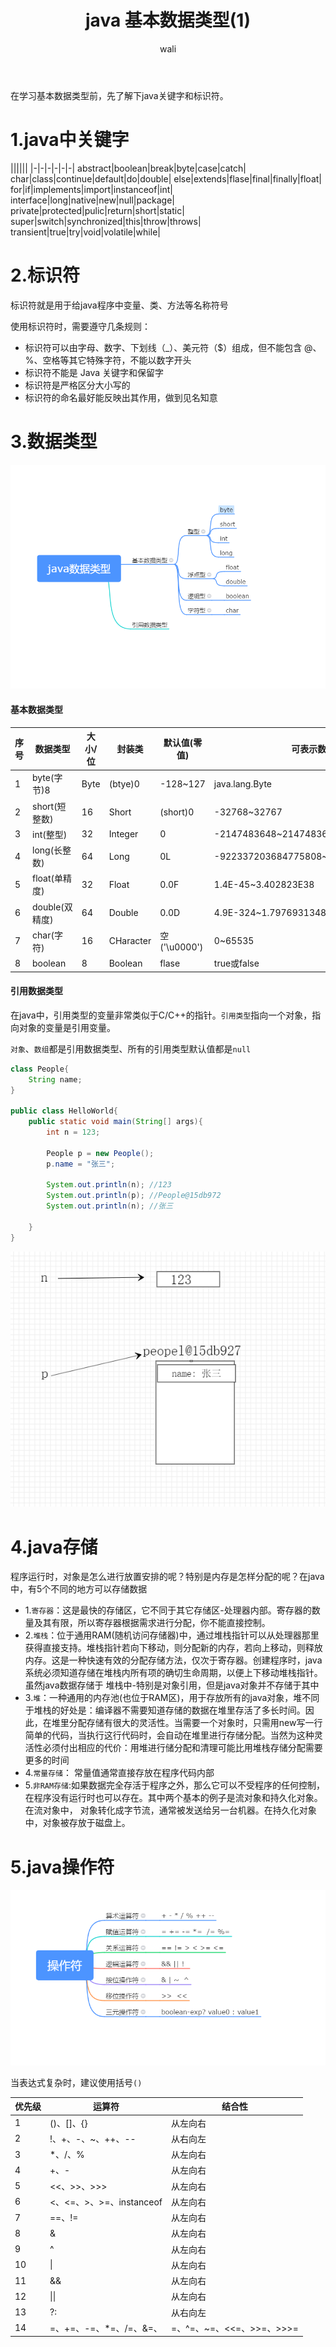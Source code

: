 ﻿---
layout: post
title: java 基本数据类型(1)   #标题
tagline:  byte、short、int、long、float、double、boolean、char
category: java      #分类
author: wali    #作者
tag: java     #标签
ghurl:        #github url
ghurl_zip:   #github zip下载
comments: true

post_nav: false
group_tag: java 入门教程
---

在学习基本数据类型前，先了解下java关键字和标识符。

# 1.java中关键字

||||||
|-|-|-|-|-|-|
abstract|boolean|break|byte|case|catch|
char|class|continue|default|do|double|
else|extends|flase|final|finally|float|
for|if|implements|import|instanceof|int|
interface|long|native|new|null|package|
private|protected|pulic|return|short|static|
super|switch|synchronized|this|throw|throws|
transient|true|try|void|volatile|while|

# 2.标识符

标识符就是用于给java程序中变量、类、方法等名称符号

使用标识符时，需要遵守几条规则：
- 标识符可以由字母、数字、下划线（_）、美元符（$）组成，但不能包含 @、%、空格等其它特殊字符，不能以数字开头
- 标识符不能是 Java 关键字和保留字
- 标识符是严格区分大小写的
- 标识符的命名最好能反映出其作用，做到见名知意

# 3.数据类型

![ssl](https://raw.githubusercontent.com/walidream/waliblog/gh-pages/static/image/java/java_1.png)

#### 基本数据类型

序号|数据类型|大小/位|封装类|默认值(零值)|可表示数值范围|对应的封装类
-|-|-|-|-|-|-|
1|byte(字节)8|Byte|(btye)0|-128~127|java.lang.Byte|
2|short(短整数)|16|Short|(short)0|-32768~32767|java.lang.Short|
3|int(整型)|32|Integer|0|-2147483648~2147483648|java.lang.Integer|
4|long(长整数)|64|Long|0L|-922337203684775808~922337203684775808|java.lang.Long|
5|float(单精度)|32|Float|0.0F|1.4E-45~3.402823E38|java.lang.Float|
6|double(双精度)|64|Double|0.0D|4.9E-324~1.7976931348623157E308|java.lang.Double|
7|char(字符)|16|CHaracter|空('\u0000')|0~65535|java.lang.Boolean|
8|boolean|8|Boolean|flase|true或false|java.lang.Character|


#### 引用数据类型

在java中，引用类型的变量非常类似于C/C++的指针。`引用类型`指向一个对象，指向对象的变量是引用变量。

`对象`、`数组`都是引用数据类型、所有的引用类型默认值都是`null`

```java
class People{
    String name;
}

public class HelloWorld{
    public static void main(String[] args){
        int n = 123;
        
        People p = new People();
        p.name = "张三";

        System.out.println(n); //123
        System.out.println(p); //People@15db972
        System.out.println(n); //张三
        
    }
}
```

![ssl](https://raw.githubusercontent.com/walidream/waliblog/gh-pages/static/image/java/java_2.png)


# 4.java存储

程序运行时，对象是怎么进行放置安排的呢？特别是内存是怎样分配的呢？在java中，有5个不同的地方可以存储数据

- 1.`寄存器`：这是最快的存储区，它不同于其它存储区-处理器内部。寄存器的数量及其有限，所以寄存器根据需求进行分配，你不能直接控制。
- 2.`堆栈`：位于通用RAM(随机访问存储器)中，通过堆栈指针可以从处理器那里获得直接支持。堆栈指针若向下移动，则分配新的内存，若向上移动，则释放内存。这是一种快速有效的分配存储方法，仅次于寄存器。创建程序时，java系统必须知道存储在堆栈内所有项的确切生命周期，以便上下移动堆栈指针。虽然java数据存储于
堆栈中-特别是对象引用，但是java对象并不存储于其中
- 3.`堆`：一种通用的内存池(也位于RAM区)，用于存放所有的java对象，堆不同于堆栈的好处是：编译器不需要知道存储的数据在堆里存活了多长时间。因此，在堆里分配存储有很大的灵活性。当需要一个对象时，只需用new写一行简单的代码，当执行这行代码时，会自动在堆里进行存储分配。当然为这种灵活性必须付出相应的代价：用堆进行储分配和清理可能比用堆栈存储分配需要更多的时间
- 4.`常量存储`： 常量值通常直接存放在程序代码内部
- 5.`非RAM存储`:如果数据完全存活于程序之外，那么它可以不受程序的任何控制，在程序没有运行时也可以存在。其中两个基本的例子是流对象和持久化对象。在流对象中，
对象转化成字节流，通常被发送给另一台机器。在持久化对象中，对象被存放于磁盘上。

# 5.java操作符

![ssl](https://raw.githubusercontent.com/walidream/waliblog/gh-pages/static/image/java/java_3.png)

当表达式复杂时，建议使用括号`()`

优先级|运算符|结合性|
-|-|-|
1|()、[]、{}|从左向右|
2|!、+、-、~、++、--|从右向左|
3|*、/、%|从左向右|
4|+、-|从左向右|
5|<<、>>、>>>|从左向右|
6|<、<=、>、>=、instanceof|从左向右|
7|==、!=|从左向右|
8|&|从左向右|
9|^|从左向右|
10|\||从左向右|
11|&&|从左向右|
12|\|\||从左向右|
13|?:|从右向左|
14|=、+=、-=、*=、/=、&=、|=、^=、~=、<<=、>>=、>>>=|从右向左|













